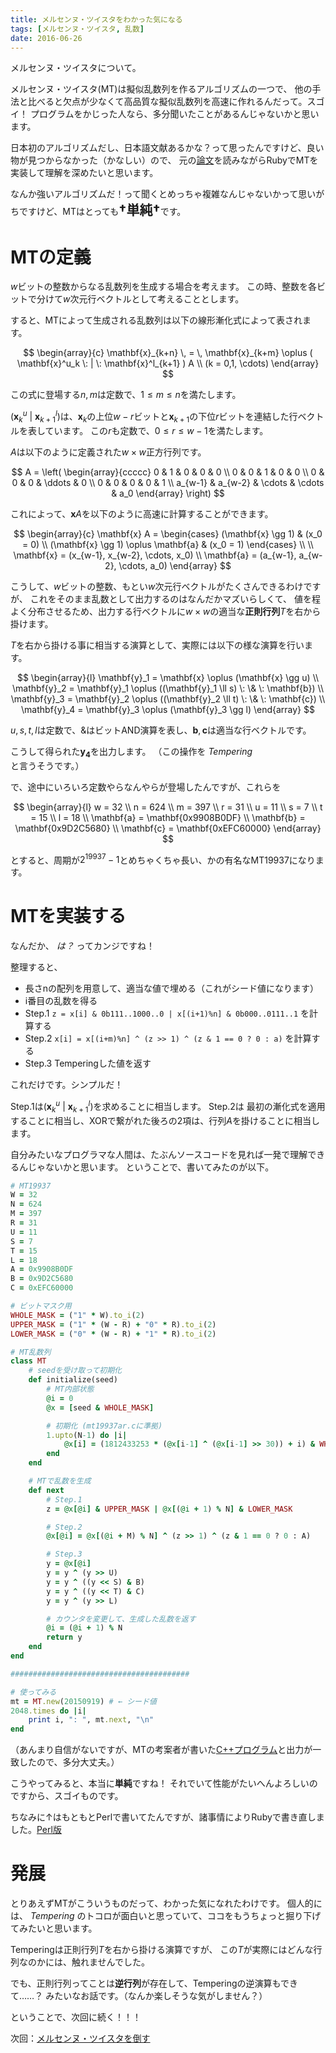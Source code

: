 ```yaml
---
title: メルセンヌ・ツイスタをわかった気になる
tags: [メルセンヌ・ツイスタ, 乱数]
date: 2016-06-26
---
```


メルセンヌ・ツイスタについて。

<!--more-->

メルセンヌ・ツイスタ(MT)は擬似乱数列を作るアルゴリズムの一つで、
他の手法と比べると欠点が少なくて高品質な擬似乱数列を高速に作れるんだって。スゴイ！
プログラムをかじった人なら、多分聞いたことがあるんじゃないかと思います。

日本初のアルゴリズムだし、日本語文献あるかな？って思ったんですけど、良い物が見つからなかった（かなしい）ので、
元の[論文](http://www.math.sci.hiroshima-u.ac.jp/~m-mat/MT/ARTICLES/mt.pdf)を読みながらRubyでMTを実装して理解を深めたいと思います。

なんか強いアルゴリズムだ！って聞くとめっちゃ複雑なんじゃないかって思いがちですけど、MTはとっても<span style="font-size:1.5em">**†単純†**</span>です。

# MTの定義

$w$ビットの整数からなる乱数列を生成する場合を考えます。
この時、整数を各ビットで分けて$w$次元行ベクトルとして考えることとします。

すると、MTによって生成される乱数列は以下の線形漸化式によって表されます。

$$
\begin{array}{c}
	\mathbf{x}_{k+n} \, = \, \mathbf{x}_{k+m} \oplus ( \mathbf{x}^u_k \: | \: \mathbf{x}^l_{k+1} ) A \\
	(k = 0,1, \cdots)
\end{array}
$$

この式に登場する$n,m$は定数で、$1 \le m \le n$を満たします。

$( \mathbf{x}^u_k \: | \: \mathbf{x}^l_{k+1} )$は、$\mathbf{x}_k$の上位$w-r$ビットと$\mathbf{x}_{k+1}$の下位$r$ビットを連結した行ベクトルを表しています。
この$r$も定数で、$0 \le r \le w-1$を満たします。

$A$は以下のように定義された$w \times w$正方行列です。

$$
A = \left(
	\begin{array}{ccccc}
		0 & 1 & 0 & 0 & 0 \\
		0 & 0 & 1 & 0 & 0 \\
		0 & 0 & 0 & \ddots & 0 \\
		0 & 0 & 0 & 0 & 1 \\
		a_{w-1} & a_{w-2} & \cdots & \cdots & a_0
	\end{array}
\right)
$$

これによって、$\mathbf{x} A$を以下のように高速に計算することができます。

$$
\begin{array}{c}
	\mathbf{x} A = \begin{cases}
		(\mathbf{x} \gg 1) & (x_0 = 0) \\
		(\mathbf{x} \gg 1) \oplus \mathbf{a} & (x_0 = 1)
	\end{cases} \\
	\\
	\mathbf{x} = (x_{w-1}, x_{w-2}, \cdots, x_0) \\
	\mathbf{a} = (a_{w-1}, a_{w-2}, \cdots, a_0)
\end{array}
$$

こうして、$w$ビットの整数、もとい$w$次元行ベクトルがたくさんできるわけですが、
これをそのまま乱数として出力するのはなんだかマズいらしくて、
値を程よく分布させるため、出力する行ベクトルに$w \times w$の適当な**正則行列**$T$を右から掛けます。

$T$を右から掛ける事に相当する演算として、実際には以下の様な演算を行います。

$$
\begin{array}{l}
	\mathbf{y}_1 = \mathbf{x} \oplus (\mathbf{x} \gg u) \\
	\mathbf{y}_2 = \mathbf{y}_1 \oplus ((\mathbf{y}_1 \ll s) \: \& \: \mathbf{b}) \\
	\mathbf{y}_3 = \mathbf{y}_2 \oplus ((\mathbf{y}_2 \ll t) \: \& \: \mathbf{c}) \\
	\mathbf{y}_4 = \mathbf{y}_3 \oplus (\mathbf{y}_3 \gg l)
\end{array}
$$

$u,s,t,l$は定数で、&はビットAND演算を表し、$\mathbf{b}, \mathbf{c}$は適当な行ベクトルです。

こうして得られた$\mathbf{y_4}$を出力します。
（この操作を _Tempering_ と言うそうです。）

で、途中にいろいろ定数やらなんやらが登場したんですが、これらを

$$
\begin{array}{l}
	w = 32 \\
	n = 624 \\
	m = 397 \\
	r = 31 \\
	u = 11 \\
	s = 7 \\
	t = 15 \\
	l = 18 \\
	\mathbf{a} = \mathbf{0x9908B0DF} \\
	\mathbf{b} = \mathbf{0x9D2C5680} \\
	\mathbf{c} = \mathbf{0xEFC60000}
\end{array}
$$

とすると、周期が$2^{19937}-1$とめちゃくちゃ長い、かの有名なMT19937になります。

# MTを実装する

なんだか、 _は？_ ってカンジですね！

整理すると、

- 長さnの配列を用意して、適当な値で埋める（これがシード値になります）
- i番目の乱数を得る
 - Step.1 `z = x[i] & 0b111..1000..0 | x[(i+1)%n] & 0b000..0111..1` を計算する
 - Step.2 `x[i] = x[(i+m)%n] ^ (z >> 1) ^ (z & 1 == 0 ? 0 : a)` を計算する
 - Step.3 Temperingした値を返す

これだけです。シンプルだ！

Step.1は$( \mathbf{x}^u_k \: | \: \mathbf{x}^l_{k+1} )$を求めることに相当します。
Step.2は 最初の漸化式を適用することに相当し、XORで繋がれた後ろの2項は、行列$A$を掛けることに相当します。

自分みたいなプログラマな人間は、たぶんソースコードを見れば一発で理解できるんじゃないかと思います。
ということで、書いてみたのが以下。

```ruby
# MT19937
W = 32
N = 624
M = 397
R = 31
U = 11
S = 7
T = 15
L = 18
A = 0x9908B0DF
B = 0x9D2C5680
C = 0xEFC60000

# ビットマスク用
WHOLE_MASK = ("1" * W).to_i(2)
UPPER_MASK = ("1" * (W - R) + "0" * R).to_i(2)
LOWER_MASK = ("0" * (W - R) + "1" * R).to_i(2)

# MT乱数列
class MT
	# seedを受け取って初期化
	def initialize(seed)
		# MT内部状態
		@i = 0
		@x = [seed & WHOLE_MASK]

		# 初期化 (mt19937ar.cに準拠)
		1.upto(N-1) do |i|
			@x[i] = (1812433253 * (@x[i-1] ^ (@x[i-1] >> 30)) + i) & WHOLE_MASK
		end
	end

	# MTで乱数を生成
	def next
		# Step.1
		z = @x[@i] & UPPER_MASK | @x[(@i + 1) % N] & LOWER_MASK

		# Step.2
		@x[@i] = @x[(@i + M) % N] ^ (z >> 1) ^ (z & 1 == 0 ? 0 : A)

		# Step.3
		y = @x[@i]
		y = y ^ (y >> U)
		y = y ^ ((y << S) & B)
		y = y ^ ((y << T) & C)
		y = y ^ (y >> L)

		# カウンタを変更して、生成した乱数を返す
		@i = (@i + 1) % N
		return y
	end
end

########################################

# 使ってみる
mt = MT.new(20150919) # ← シード値
2048.times do |i|
	print i, ": ", mt.next, "\n"
end
```

（あんまり自信がないですが、MTの考案者が書いた[C++プログラム](http://www.math.sci.hiroshima-u.ac.jp/~m-mat/MT/MT2002/CODES/mt19937ar.c)と出力が一致したので、多分大丈夫。）

こうやってみると、本当に**単純**ですね！
それでいて性能がたいへんよろしいのですから、スゴイものです。

ちなみに↑はもともとPerlで書いてたんですが、諸事情によりRubyで書き直しました。[Perl版](https://gist.github.com/kaz/0bd9bcd72a964864e74fd55bcdfd3117)

# 発展

とりあえずMTがこういうものだって、わかった気になれたわけです。
個人的には、 _Tempering_ のトコロが面白いと思っていて、ココをもうちょっと掘り下げてみたいと思います。

Temperingは正則行列$T$を右から掛ける演算ですが、
この$T$が実際にはどんな行列なのかには、触れませんでした。

でも、正則行列ってことは**逆行列**が存在して、Temperingの逆演算もできて……？
みたいなお話です。（なんか楽しそうな気がしません？）

ということで、次回に続く！！！

次回：[メルセンヌ・ツイスタを倒す](/archives/6/)
